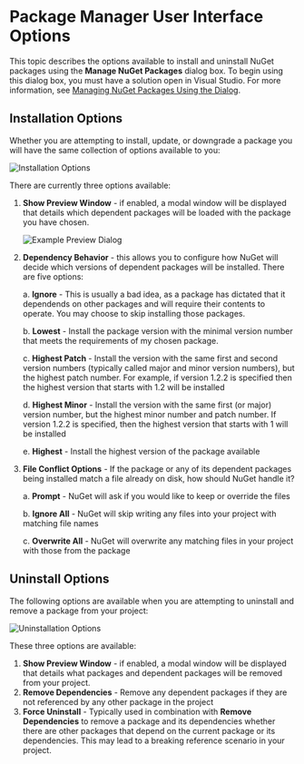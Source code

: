 # Package Manager User Interface Options

This topic describes the options available to install and uninstall NuGet packages using the **Manage NuGet Packages** 
dialog box. To begin using this dialog box, you must have a solution open in Visual Studio.
For more information, see [Managing NuGet Packages Using the Dialog](Package-Manager-Dialog).

## Installation Options
<a name="install-options"></a>

Whether you are attempting to install, update, or downgrade a package you will have the same collection of options available to you:

![Installation Options](/images/consume/installation-options.png)

There are currently three options available:

1. **Show Preview Window** - if enabled, a modal window will be displayed that details which dependent packages will be loaded with the package you have chosen.

	![Example Preview Dialog](/images/consume/install-preview-dialog.png)

2. **Dependency Behavior** - this allows you to configure how NuGet will decide which versions of dependent packages will be installed.  There are five options:

	a. **Ignore** - This is usually a bad idea, as a package has dictated that it dependends on other packages and will require their contents to operate.  You may choose to skip installing those packages.

    b. **Lowest** - Install the package version with the minimal version number that meets the requirements of my chosen package.

    c. **Highest Patch** - Install the version with the same first and second version numbers (typically called major and minor version numbers), but the highest patch number.  For example, if version 1.2.2 is specified then the highest version that starts with 1.2 will be installed

    d. **Highest Minor** - Install the version with the same first (or major) version number, but the highest minor number and patch number.  If version 1.2.2 is specified, then the highest version that starts with 1 will be installed

    e. **Highest** - Install the highest version of the package available

3. **File Conflict Options** - If the package or any of its dependent packages being installed match a file already on disk, how should NuGet handle it?

    a. **Prompt** - NuGet will ask if you would like to keep or override the files
    
  	b. **Ignore All** - NuGet will skip writing any files into your project with matching file names

	c. **Overwrite All** - NuGet will overwrite any matching files in your project with those from the package 

## Uninstall Options
<a name="uninstall-options"></a>

The following options are available when you are attempting to uninstall and remove a package from your project:

![Uninstallation Options](/images/consume/uninstall-options.png)

These three options are available:

1. **Show Preview Window** - if enabled, a modal window will be displayed that details what packages and dependent packages will be removed from your project.
2. **Remove Dependencies** - Remove any dependent packages if they are not referenced by any other package in the project
3. **Force Uninstall** - Typically used in combination with **Remove Dependencies** to remove a package and its dependencies whether there are other packages that depend on the current package or its dependencies.  This may lead to a breaking reference scenario in your project.
